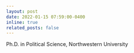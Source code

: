 ```yaml
---
layout: post
date: 2022-01-15 07:59:00-0400
inline: true
related_posts: false
---
```

Ph.D. in Political Science, Northwestern University

